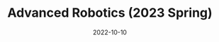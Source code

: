 ---
title: Advanced Robotics (2023 Spring)
date: 2022-10-10
type: landing

sections:
  - block: markdown
    content:
      title: Advanced Robotics (2022 Fall)
      subtitle: Robotics Course for undergrad and grad students
      text: | 
        
        ## General Description

        This course is structured into three segments: A) Robot Mechanics, B) Dynamics & Control C) Planning & Perception. First, learners will be familiarized with the fundamentals relevant to the course, namely, homogeneous transformations, forward and inverse kinematics, velocity kinematics and eventually acquainted to the essentials including robot dynamics and controls. Finally, applied topics related to robot planning and perception covering path and motion planning, image formation, processing and analysis, vision-based control and image-guided robotics will be introduced to learners relating the fundamentals and essentials acquired in the earlier part of the course

        ## Course Objective
        The goal of this course is to introduce students to the basic concepts in robotics that 
        * provide prerequisite knowledge for follow-on courses, 
        * (b) provide essential knowledge of the field that would be required by a practicing engineer who must deal with automation, and 
        * (c) provides professional development by introducing best practices and ethical considerations for engineering design. 
        
        This course also includes a significant laboratory component.

        ## Lecture Information
        ### Instructors
        Katie Driggs-Campbell, {{% mention "liangjingyang" %}}(liangjingyang@intl.zju.edu.cn)
        ### Lead TA
        Lead TA：{{% mention "songjiexiao" %}}
        ### Lectures
        Mon and Wed, 8-920 am (West Hall C105/111) 
        ### Lab
        See lab grouping, E205
        ### Consultation Hour
        - Tues 1830-2000 (Even Wk)
        - Thurs 1530-1700 (Odd Wk); 
        - @E205 Instructional Control Lab (Welcome also to arrange a time with us) 
        ### Prerequisite
        One of MATH 225, MATH 286, MATH 415, MATH 418
        ###  Reference Textbook
        - John J. Craig, Introduction to Robotics: Mechanics and Control (4th Edition), Pearson, 2018. ISBN-10: 0133489795 
        - Lynch & Park, Modern Robotics: Mechanics, Planning and Control (1st Edition), Cambridge University Press, 2017. ISBN-10: 1107156300 
        - Peter Corke, Robotics, vision and control: fundamental algorithms in MATLAB® (2nd Edition), Springer, 2017. ISBN-10: 3319544128
        ### Assesment
        - Homework: 20%
        - Labs/Projects: 20%
        - Midterm: 20%
        - Final: 40%
        ## Overview of Course Schedule
        ```mermaid
        gantt
          dateFormat  YYYY-MM-DD
          section Lecture
          Robot Mechanics           :a1, 2023-02-15, 28d
          Dynamics and Control      :a2, after a1 , 28d
          Rvision and Midterm       :a3, after a2 , 7d
          Planning and Perception   :a4, after a3, 28d
          Revision Overall              :a5, after a4, 7d
          Reading/Exam              :a6, after a5, 7d
          Exam                      :a7, after a6, 7d
          section Lab
          Lab on Robot Mechanics          :l1, 2023-02-22  , 21d
          Lab on Dynamics and Control     :l2, after l1 , 21d
          Lab on Planning and Perception  :l3, after a3, 14d 
        ```
        <div align=center> <!-- To put the figures below cetered. -->
        {{< figure src="ece470_2022_spring_schedule.png" caption=" A Detailed Schedule for ECE470 2023 Spring" numbered="true" >}}

        {{% callout note %}}
        You can find more resources of this course [here](https://learn.intl.zju.edu.cn/webapps/blackboard/content/listContent.jsp?course_id=_2349_1&content_id=_80072_1&mode=reset)
        {{% /callout %}}


    design:
      # See Page Builder docs for all section customization options.
      # Choose how many columns the section has. Valid values: '1' or '2'.
      columns: '1'
---
